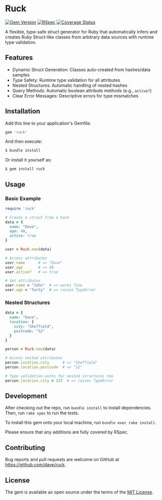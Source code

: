 # Ruck

[![Gem Version](https://badge.fury.io/rb/ruck.svg)](https://badge.fury.io/rb/ruck)
[![RSpec](https://github.com/OkayDave/ruck/actions/workflows/rspec.yml/badge.svg)](https://github.com/OkayDave/ruck/actions/workflows/rspec.yml)
[![Coverage Status](https://coveralls.io/repos/github/dave/ruck/badge.svg?branch=main)](https://coveralls.io/github/dave/ruck?branch=main)

A flexible, type-safe struct generator for Ruby that automatically infers and creates Ruby Struct-like classes from arbitrary data sources with runtime type validation.

## Features

- Dynamic Struct Generation: Classes auto-created from hashes/data samples
- Type Safety: Runtime type validation for all attributes
- Nested Structures: Automatic handling of nested hashes
- Query Methods: Automatic boolean attribute methods (e.g., `active?`)
- Clear Error Messages: Descriptive errors for type mismatches

## Installation

Add this line to your application's Gemfile:

```ruby
gem 'ruck'
```

And then execute:

```bash
$ bundle install
```

Or install it yourself as:

```bash
$ gem install ruck
```

## Usage

### Basic Example

```ruby
require 'ruck'

# Create a struct from a hash
data = {
  name: "Dave",
  age: 40,
  active: true
}

user = Ruck.new(data)

# Access attributes
user.name      # => "Dave"
user.age       # => 40
user.active?   # => true

# Set attributes
user.name = "John"  # => works fine
user.age = "forty"  # => raises TypeError
```

### Nested Structures

```ruby
data = {
  name: "Dave",
  location: {
    city: "Sheffield",
    postcode: "S2"
  }
}

person = Ruck.new(data)

# Access nested attributes
person.location.city      # => "Sheffield"
person.location.postcode  # => "S2"

# Type validation works for nested structures too
person.location.city = 123  # => raises TypeError
```

## Development

After checking out the repo, run `bundle install` to install dependencies. Then, run `rake spec` to run the tests.

To install this gem onto your local machine, run `bundle exec rake install`.

Please ensure that any additions are fully covered by RSpec.

## Contributing

Bug reports and pull requests are welcome on GitHub at https://github.com/dave/ruck.

## License

The gem is available as open source under the terms of the [MIT License](https://opensource.org/licenses/MIT).
